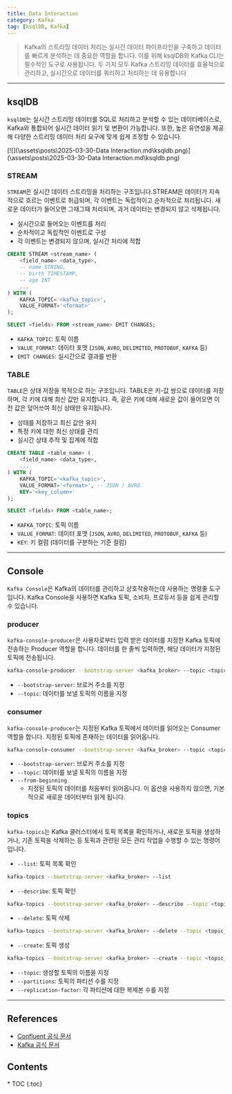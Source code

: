 ```yaml
---
title: Data Interaction
category: Kafka
tag: [ksqlDB, Kafka]
---
```


> Kafka의 스트리밍 데이터 처리는 실시간 데이터 파이프라인을 구축하고 데이터를 빠르게 분석하는 데 중요한 역할을 합니다. 이를 위해 ksqlDB와 Kafka CLI는 필수적인 도구로 사용됩니다. 두 가지 모두 Kafka 스트리밍 데이터를 효율적으로 관리하고, 실시간으로 데이터를 쿼리하고 처리하는 데 유용합니다

---

## ksqlDB
`ksqlDB`는 실시간 스트리밍 데이터를 SQL로 처리하고 분석할 수 있는 데이터베이스로, Kafka와 통합되어 실시간 데이터 읽기 및 변환이 가능합니다. 또한, 높은 유연성을 제공해 다양한 스트리밍 데이터 처리 요구에 맞게 쉽게 조정할 수 있습니다.

[![](\assets\posts\2025-03-30-Data Interaction.md\ksqldb.png)](\assets\posts\2025-03-30-Data Interaction.md\ksqldb.png)

### STREAM
`STREAM`은 실시간 데이터 스트리밍을 처리하는 구조입니다.STREAM은 데이터가 지속적으로 흐르는 이벤트로 취급되며, 각 이벤트는 독립적이고 순차적으로 처리됩니다. 새로운 데이터가 들어오면 그때그때 처리되며, 과거 데이터는 변경되지 않고 삭제됩니다.

- 실시간으로 들어오는 이벤트를 처리
- 순차적이고 독립적인 이벤트로 구성
- 각 이벤트는 변경되지 않으며, 실시간 처리에 적합

```sql
CREATE STREAM <stream_name> (
    <field_name> <data_type>,
    -- name STRING,
    -- birth TIMESTAMP,
    -- age INT
    ...
) WITH (
    KAFKA_TOPIC='<kafka_topic>',
    VALUE_FORMAT='<format>'
);

SELECT <fields> FROM <stream_name> EMIT CHANGES;
```

- `KAFKA_TOPIC`: 토픽 이름
- `VALUE_FORMAT`: 데이터 포맷 (`JSON`, `AVRO`, `DELIMITED`, `PROTOBUF`, `KAFKA` 등)
- `EMIT CHANGES`: 실시간으로 결과를 반환

### TABLE
`TABLE`은 상태 저장을 목적으로 하는 구조입니다. TABLE은 키-값 쌍으로 데이터를 저장하며, 각 키에 대해 최신 값만 유지합니다. 즉, 같은 키에 대해 새로운 값이 들어오면 이전 값은 덮어쓰여 최신 상태만 유지됩니다. 

- 상태를 저장하고 최신 값만 유지
- 특정 키에 대한 최신 상태를 관리
- 실시간 상태 추적 및 집계에 적합

```sql
CREATE TABLE <table_name> (
    <field_name> <data_type>,
    ...
) WITH (
    KAFKA_TOPIC='<kafka_topic>',
    VALUE_FORMAT='<format>', -- JSON / AVRO
    KEY='<key_column>'
);

SELECT <fields> FROM <table_name>;
```

- `KAFKA_TOPIC`: 토픽 이름
- `VALUE_FORMAT`: 데이터 포맷 (`JSON`, `AVRO`, `DELIMITED`, `PROTOBUF`, `KAFKA` 등)
- `KEY`: 키 컬럼 (데이터를 구분하는 기준 컬럼)

---

## Console
`Kafka Console`은 Kafka의 데이터를 관리하고 상호작용하는데 사용하는 명령줄 도구입니다. Kafka Console을 사용하면 Kafka 토픽, 소비자, 프로듀서 등을 쉽게 관리할 수 있습니다. 

### producer
`kafka-console-producer`은 사용자로부터 입력 받은 데이터를 지정한 Kafka 토픽에 전송하는 Producer 역할을 합니다. 데이터를 한 줄씩 입력하면, 해당 데이터가 지정된 토픽에 전송됩니다.

```bash
kafka-console-producer --bootstrap-server <kafka_broker> --topic <topic_name>
```

- `--bootstrap-server`: 브로커 주소를 지정
- `--topic`: 데이터를 보낼 토픽의 이름을 지정

### consumer
`kafka-console-producer`는 지정된 Kafka 토픽에서 데이터를 읽어오는 Consumer 역할을 합니다. 지정된 토픽에 존재하는 데이터를 읽어옵니다.

```bash
kafka-console-consumer --bootstrap-server <kafka_broker> --topic <topic_name> --from-beginning
```

- `--bootstrap-server`: 브로커 주소를 지정
- `--topic`: 데이터를 보낼 토픽의 이름을 지정
- `--from-beginning`
  - 지정된 토픽의 데이터를 처음부터 읽어옵니다. 이 옵션을 사용하지 않으면, 기본적으로 새로운 데이터부터 읽게 됩니다.

### topics
`kafka-topics`는 Kafka 클러스터에서 토픽 목록을 확인하거나, 새로운 토픽을 생성하거나, 기존 토픽을 삭제하는 등 토픽과 관련된 모든 관리 작업을 수행할 수 있는 명령어입니다.

- `--list`: 토픽 목록 확인
```bash
kafka-topics --bootstrap-server <kafka_broker> --list
```
- `--describe`: 토픽 확인
```bash
kafka-topics --bootstrap-server <kafka_broker> --describe --topic <topic_name>
```
- `--delete`: 토픽 삭제
```bash
kafka-topics --bootstrap-server <kafka_broker> --delete --topic <topic_name>
```
- `--create`: 토픽 생성
```bash
kafka-topics --bootstrap-server <kafka_broker> --create --topic <topic_name> --partitions <num_partitons> --replication-factor <replication_factor>
```
  - `--topic`: 생성할 토픽의 이름을 지정
  - `--partitions`: 토픽의 파티션 수를 지정
  - `--replication-factor`: 각 파티션에 대한 복제본 수를 지정

---

## References
- [Confluent 공식 문서](https://docs.confluent.io/)
- [Kafka 공식 문서](https://kafka.apache.org/documentation/)

<nav class="post-toc" markdown="1">
  <h2>Contents</h2>
* TOC
{:toc}
</nav>
